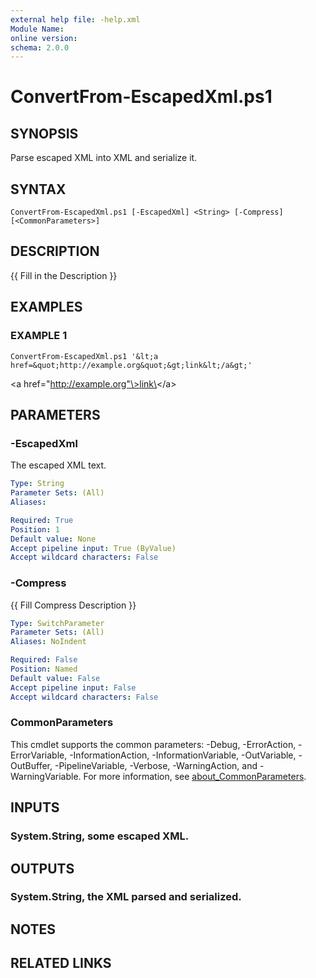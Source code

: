 ```yaml
---
external help file: -help.xml
Module Name:
online version:
schema: 2.0.0
---
```


# ConvertFrom-EscapedXml.ps1

## SYNOPSIS
Parse escaped XML into XML and serialize it.

## SYNTAX

```
ConvertFrom-EscapedXml.ps1 [-EscapedXml] <String> [-Compress] [<CommonParameters>]
```

## DESCRIPTION
{{ Fill in the Description }}

## EXAMPLES

### EXAMPLE 1
```
ConvertFrom-EscapedXml.ps1 '&lt;a href=&quot;http://example.org&quot;&gt;link&lt;/a&gt;'
```

\<a href="http://example.org"\>link\</a\>

## PARAMETERS

### -EscapedXml
The escaped XML text.

```yaml
Type: String
Parameter Sets: (All)
Aliases:

Required: True
Position: 1
Default value: None
Accept pipeline input: True (ByValue)
Accept wildcard characters: False
```

### -Compress
{{ Fill Compress Description }}

```yaml
Type: SwitchParameter
Parameter Sets: (All)
Aliases: NoIndent

Required: False
Position: Named
Default value: False
Accept pipeline input: False
Accept wildcard characters: False
```

### CommonParameters
This cmdlet supports the common parameters: -Debug, -ErrorAction, -ErrorVariable, -InformationAction, -InformationVariable, -OutVariable, -OutBuffer, -PipelineVariable, -Verbose, -WarningAction, and -WarningVariable. For more information, see [about_CommonParameters](http://go.microsoft.com/fwlink/?LinkID=113216).

## INPUTS

### System.String, some escaped XML.
## OUTPUTS

### System.String, the XML parsed and serialized.
## NOTES

## RELATED LINKS
